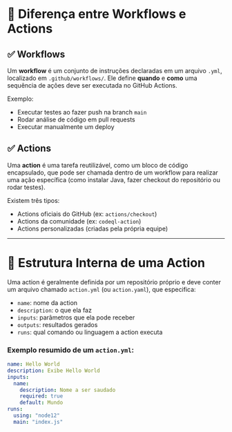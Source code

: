 # 📘 Diferença entre Workflows e Actions

## ✅ Workflows

Um **workflow** é um conjunto de instruções declaradas em um arquivo `.yml`, localizado em `.github/workflows/`. Ele define **quando** e **como** uma sequência de ações deve ser executada no GitHub Actions.

Exemplo:
- Executar testes ao fazer push na branch `main`
- Rodar análise de código em pull requests
- Executar manualmente um deploy

## ✅ Actions

Uma **action** é uma tarefa reutilizável, como um bloco de código encapsulado, que pode ser chamada dentro de um workflow para realizar uma ação específica (como instalar Java, fazer checkout do repositório ou rodar testes).

Existem três tipos:
- Actions oficiais do GitHub (ex: `actions/checkout`)
- Actions da comunidade (ex: `codeql-action`)
- Actions personalizadas (criadas pela própria equipe)

---

# 🧬 Estrutura Interna de uma Action

Uma action é geralmente definida por um repositório próprio e deve conter um arquivo chamado `action.yml` (ou `action.yaml`), que especifica:

- `name`: nome da action
- `description`: o que ela faz
- `inputs`: parâmetros que ela pode receber
- `outputs`: resultados gerados
- `runs`: qual comando ou linguagem a action executa

### Exemplo resumido de um `action.yml`:

```yaml
name: Hello World
description: Exibe Hello World
inputs:
  name:
    description: Nome a ser saudado
    required: true
    default: Mundo
runs:
  using: "node12"
  main: "index.js"
